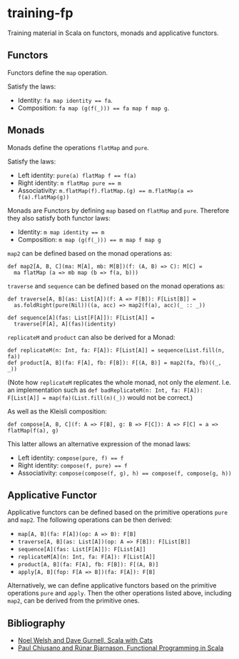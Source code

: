 # training-fp

Training material in Scala on functors, monads and applicative functors.


## Functors
Functors define the `map` operation.

Satisfy the laws:
* Identity: `fa map identity == fa`.
* Composition: `fa map (g(f(_))) == fa map f map g`.


## Monads
Monads define the operations `flatMap` and `pure`.

Satisfy the laws:
* Left identity: `pure(a) flatMap f == f(a)`
* Right identity: `m flatMap pure == m`
* Associativity: `m.flatMap(f).flatMap.(g) == m.flatMap(a => f(a).flatMap(g))`

Monads are Functors by defining `map` based on `flatMap` and `pure`. Therefore they also satisfy both functor laws:
* Identity: `m map identity == m`
* Composition: `m map (g(f(_))) == m map f map g`

`map2` can be defined based on the monad operations as:
```
def map2[A, B, C](ma: M[A], mb: M[B])(f: (A, B) => C): M[C] =
  ma flatMap (a => mb map (b => f(a, b)))
```

`traverse` and `sequence` can be defined based on the monad operations as:
```
def traverse[A, B](as: List[A])(f: A => F[B]): F[List[B]] =
  as.foldRight(pure(Nil))((a, acc) => map2(f(a), acc)(_ :: _))

def sequence[A](fas: List[F[A]]): F[List[A]] =
  traverse[F[A], A](fas)(identity)
```

`replicateM` and `product` can also be derived for a Monad:
```
def replicateM(n: Int, fa: F[A]): F[List[A]] = sequence(List.fill(n, fa))
def product[A, B](fa: F[A], fb: F[B]): F[(A, B)] = map2(fa, fb)((_, _))
```
(Note how `replicateM` replicates the whole monad, not only the _element_. I.e. an implementation such as
`def badReplicateM(n: Int, fa: F[A]): F[List[A]] = map(fa)(List.fill(n)(_))` would not be correct.)

As well as the Kleisli composition:
```
def compose[A, B, C](f: A => F[B], g: B => F[C]): A => F[C] = a => flatMap(f(a), g)
``` 

This latter allows an alternative expression of the monad laws:
* Left identity: `compose(pure, f) == f`
* Right identity: `compose(f, pure) == f`
* Associativity: `compose(compose(f, g), h) == compose(f, compose(g, h))`


## Applicative Functor
Applicative functors can be defined based on the primitive operations `pure` and `map2`. The following
operations can be then derived:
* `map[A, B](fa: F[A])(op: A => B): F[B]`
* `traverse[A, B](as: List[A])(op: A => F[B]): F[List[B]]`
* `sequence[A](fas: List[F[A]]): F[List[A]]`
* `replicateM[A](n: Int, fa: F[A]): F[List[A]]`
* `product[A, B](fa: F[A], fb: F[B]): F[(A, B)]`
* `apply[A, B](fop: F[A => B])(fa: F[A]): F[B]`

Alternatively, we can define applicative functors based on the primitive operations `pure` and `apply`.
Then the other operations listed above, including `map2`, can be derived from the primitive ones.


## Bibliography
* [Noel Welsh and Dave Gurnell, Scala with Cats](https://underscore.io/books/scala-with-cats/)
* [Paul Chiusano and Rúnar Bjarnason, Functional Programming in Scala](https://www.manning.com/books/functional-programming-in-scala)

